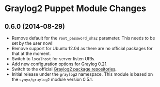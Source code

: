 Graylog2 Puppet Module Changes
==============================

## 0.6.0 (2014-08-29)

* Remove default for the `root_password_sha2` parameter. This needs to be set
  by the user now!
* Remove support for Ubuntu 12.04 as there are no official packages for that
  at the moment.
* Switch to `localhost` for server listen URIs.
* Add new configuration options for Graylog 0.21.
* Switch to the official [Graylog2 package repositories](http://graylog2.org/resources/documentation/general/packages).
* Initial release under the `graylog2` namespace. This module is based on the
  `synyx/graylog2` module version 0.5.1.
